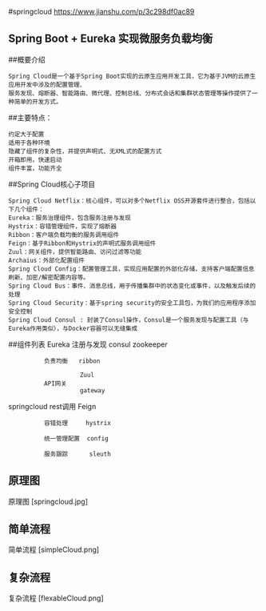 #springcloud 
https://www.jianshu.com/p/3c298df0ac89

## Spring Boot + Eureka 实现微服务负载均衡


##概要介绍
    
    Spring Cloud是一个基于Spring Boot实现的云原生应用开发工具，它为基于JVM的云原生应用开发中涉及的配置管理、
    服务发现、熔断器、智能路由、微代理、控制总线、分布式会话和集群状态管理等操作提供了一种简单的开发方式。
    
##主要特点：    

    约定大于配置
    适用于各种环境
    隐藏了组件的复杂性，并提供声明式、无XML式的配置方式
    开箱即用，快速启动
    组件丰富，功能齐全

##Spring Cloud核心子项目

    Spring Cloud Netflix：核心组件，可以对多个Netflix OSS开源套件进行整合，包括以下几个组件：
    Eureka：服务治理组件，包含服务注册与发现
    Hystrix：容错管理组件，实现了熔断器
    Ribbon：客户端负载均衡的服务调用组件
    Feign：基于Ribbon和Hystrix的声明式服务调用组件
    Zuul：网关组件，提供智能路由、访问过滤等功能
    Archaius：外部化配置组件
    Spring Cloud Config：配置管理工具，实现应用配置的外部化存储，支持客户端配置信息刷新、加密/解密配置内容等。
    Spring Cloud Bus：事件、消息总线，用于传播集群中的状态变化或事件，以及触发后续的处理
    Spring Cloud Security：基于spring security的安全工具包，为我们的应用程序添加安全控制
    Spring Cloud Consul : 封装了Consul操作，Consul是一个服务发现与配置工具（与Eureka作用类似），与Docker容器可以无缝集成
    
    
##组件列表
                        Eureka
              注册与发现  consul
                        zookeeper
                
              负责均衡   ribbon                 

                        Zuul
              API网关    
                        gateway
            
springcloud   rest调用    Feign
                
              容错处理     hystrix      

              统一管理配置  config
              
              服务跟踪      sleuth

## 原理图

   原理图 [springcloud.jpg]

## 简单流程

   简单流程 [simpleCloud.png]

## 复杂流程

   复杂流程 [flexableCloud.png]























